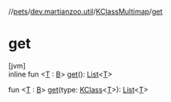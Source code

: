 //[pets](../../../index.md)/[dev.martianzoo.util](../index.md)/[KClassMultimap](index.md)/[get](get.md)

# get

[jvm]\
inline fun &lt;[T](get.md) : [B](index.md)&gt; [get](get.md)(): [List](https://kotlinlang.org/api/latest/jvm/stdlib/kotlin.collections/-list/index.html)&lt;[T](get.md)&gt;

fun &lt;[T](get.md) : [B](index.md)&gt; [get](get.md)(type: [KClass](https://kotlinlang.org/api/latest/jvm/stdlib/kotlin.reflect/-k-class/index.html)&lt;[T](get.md)&gt;): [List](https://kotlinlang.org/api/latest/jvm/stdlib/kotlin.collections/-list/index.html)&lt;[T](get.md)&gt;
